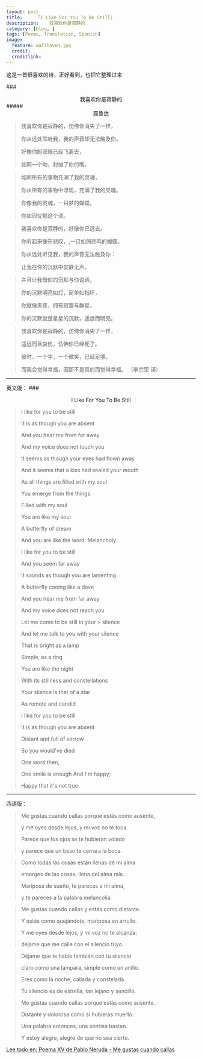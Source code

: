 ```yaml
---
layout: post  
title:     「I Like For You To Be Still」
description:    我喜欢你是寂静的 
category: [blog, ]  
tags: [Poems, Translation, Spanish]  
image:
  feature: wallhaven.jpg
  credit:   
  creditlink:   
---
```


这是一首很喜欢的诗，正好看到，也把它整理过来

###<center>我喜欢你是寂静的</center>
#####<center>聂鲁达</center>
>
> 我喜欢你是寂静的，仿佛你消失了一样，
>
> 你从远处聆听我，我的声音却无法触及你。
>
> 好像你的双眼已经飞离去，
> 
> 如同一个吻，封缄了你的嘴。


> 如同所有的事物充满了我的灵魂，
>
> 你从所有的事物中浮现，充满了我的灵魂。
>
> 你像我的灵魂，一只梦的蝴蝶。
> 
> 你如同忧郁这个词。



> 我喜欢你是寂静的，好像你已远去。
>
> 你听起来像在悲叹，,一只如鸽悲鸣的蝴蝶。
>
> 你从远处听见我，我的声音无法触及你：
>
> 让我在你的沉默中安静无声。


> 并且让我借你的沉默与你说话，
>
> 你的沉默明亮如灯，简单如指环，
>
> 你就像黑夜，拥有寂寞与群星。
>
> 你的沉默就是星星的沉默，遥远而明亮。
 

>
> 我喜欢你是寂静的，仿佛你消失了一样，
>
> 遥远而且哀伤，仿佛你已经死了。
>
> 彼时，一个字，一个微笑，已经足够。
>
> 而我会觉得幸福，因那不是真的而觉得幸福。
>（李宗荣 译）

***

英文版：
###<center>I Like For You To Be Still</center>
> I like for you to be still
>
> It is as though you are absent
>
> And you hear me from far away
>
> And my voice does not touch you
>
> It seems as though your eyes had flown away
>
> And it seems that a kiss had sealed your mouth
>
> As all things are filled with my soul
>
> You emerge from the things
>
> Filled with my soul
>
> You are like my soul
>
> A butterfly of dream
>
> And you are like the word: Melancholy
>
> I like for you to be still
>
> And you seem far away
>
> It sounds as though you are lamenting
>
> A butterfly cooing like a dove
>
> And you hear me from far away
>
> And my voice does not reach you
>
> Let me come to be still in your >
> silence
>
> And let me talk to you with your silence
>
> That is bright as a lamp
>
> Simple, as a ring
>
> You are like the night
>
> With its stillness and constellations
>
> Your silence is that of a star
>
> As remote and candid
>
> I like for you to be still
>
> It is as though you are absent
>
> Distant and full of sorrow
>
> So you would've died
>
> One word then,
>
> One smile is enough And I'm happy;
>
> Happy that it's not true

***

西语版：

>
> Me gustas cuando callas porque estás como ausente, 
>
> y me oyes desde lejos, y mi voz no te toca. 
>
> Parece que los ojos se te hubieran volado 
>
> y parece que un beso te cerrara la boca. 

>
> Como todas las cosas están llenas de mi alma 
>
> emerges de las cosas, llena del alma mía. 
>
> Mariposa de sueño, te pareces a mi alma, 
>
> y te pareces a la palabra melancolía. 

>
> Me gustas cuando callas y estás como distante. 
>
> Y estás como quejándote, mariposa en arrullo. 
>
> Y me oyes desde lejos, y mi voz no te alcanza: 
>
> déjame que me calle con el silencio tuyo. 

>
> Déjame que te hable también con tu silencio 
>
> claro como una lámpara, simple como un anillo. 
>
> Eres como la noche, callada y constelada. 
>
> Tu silencio es de estrella, tan lejano y sencillo. 

>
> Me gustas cuando callas porque estás como ausente. 
>
> Distante y dolorosa como si hubieras muerto. 
>
> Una palabra entonces, una sonrisa bastan. 
>
> Y estoy alegre, alegre de que no sea cierto.

[Lee todo en: Poema XV de Pablo Neruda - Me gustas cuando callas](http://www.poemas-del-alma.com/poema-15.htm#ixzz3xPWbd62T)
